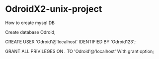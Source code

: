 OdroidX2-unix-project
=====================
How to create mysql DB

Create database Odroid;

CREATE USER 'Odroid'@'localhost' IDENTIFIED BY 'Odroid123';

GRANT ALL PRIVILEGES ON *.* TO 'Odroid'@'localhost' With grant option;
